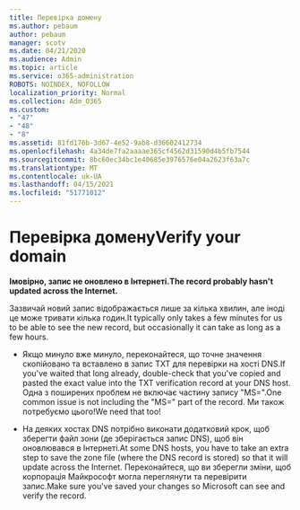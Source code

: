 ```yaml
---
title: Перевірка домену
ms.author: pebaum
author: pebaum
manager: scotv
ms.date: 04/21/2020
ms.audience: Admin
ms.topic: article
ms.service: o365-administration
ROBOTS: NOINDEX, NOFOLLOW
localization_priority: Normal
ms.collection: Adm_O365
ms.custom:
- "47"
- "48"
- "8"
ms.assetid: 81fd176b-3d67-4e52-9ab8-d36602412734
ms.openlocfilehash: 4a34de7fa2aaaae365cf4562d31590d4b5fb7544
ms.sourcegitcommit: 8bc60ec34bc1e40685e3976576e04a2623f63a7c
ms.translationtype: MT
ms.contentlocale: uk-UA
ms.lasthandoff: 04/15/2021
ms.locfileid: "51771012"
---
```

# <a name="verify-your-domain"></a><span data-ttu-id="f77d2-102">Перевірка домену</span><span class="sxs-lookup"><span data-stu-id="f77d2-102">Verify your domain</span></span>

 <span data-ttu-id="f77d2-103">**Імовірно, запис не оновлено в Інтернеті.**</span><span class="sxs-lookup"><span data-stu-id="f77d2-103">**The record probably hasn't updated across the Internet.**</span></span>
  
<span data-ttu-id="f77d2-104">Зазвичай новий запис відображається лише за кілька хвилин, але іноді це може тривати кілька годин.</span><span class="sxs-lookup"><span data-stu-id="f77d2-104">It typically only takes a few minutes for us to be able to see the new record, but occasionally it can take as long as a few hours.</span></span> 
  
- <span data-ttu-id="f77d2-105">Якщо минуло вже минуло, переконайтеся, що точне значення скопійовано та вставлено в запис TXT для перевірки на хості DNS.</span><span class="sxs-lookup"><span data-stu-id="f77d2-105">If you've waited that long already, double-check that you've copied and pasted the exact value into the TXT verification record at your DNS host.</span></span> <span data-ttu-id="f77d2-106">Одна з поширених проблем не включає частину запису "MS=".</span><span class="sxs-lookup"><span data-stu-id="f77d2-106">One common issue is not including the "MS=" part of the record.</span></span> <span data-ttu-id="f77d2-107">Ми також потребуємо цього!</span><span class="sxs-lookup"><span data-stu-id="f77d2-107">We need that too!</span></span>

- <span data-ttu-id="f77d2-108">На деяких хостах DNS потрібно виконати додатковий крок, щоб зберегти файл зони (де зберігається запис DNS), щоб він оновлювався в Інтернеті.</span><span class="sxs-lookup"><span data-stu-id="f77d2-108">At some DNS hosts, you have to take an extra step to save the zone file (where the DNS record is stored) so that it will update across the Internet.</span></span> <span data-ttu-id="f77d2-109">Переконайтеся, що ви зберегли зміни, щоб корпорація Майкрософт могла переглянути та перевірити запис.</span><span class="sxs-lookup"><span data-stu-id="f77d2-109">Make sure you've saved your changes so Microsoft can see and verify the record.</span></span>
